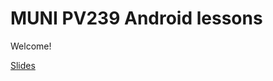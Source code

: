 # MUNI PV239 Android lessons
Welcome!

[Slides](https://drive.google.com/drive/folders/16jWAWTa6GspCPtz_Rvq3b3n3mev_I5mI?usp=sharing)
